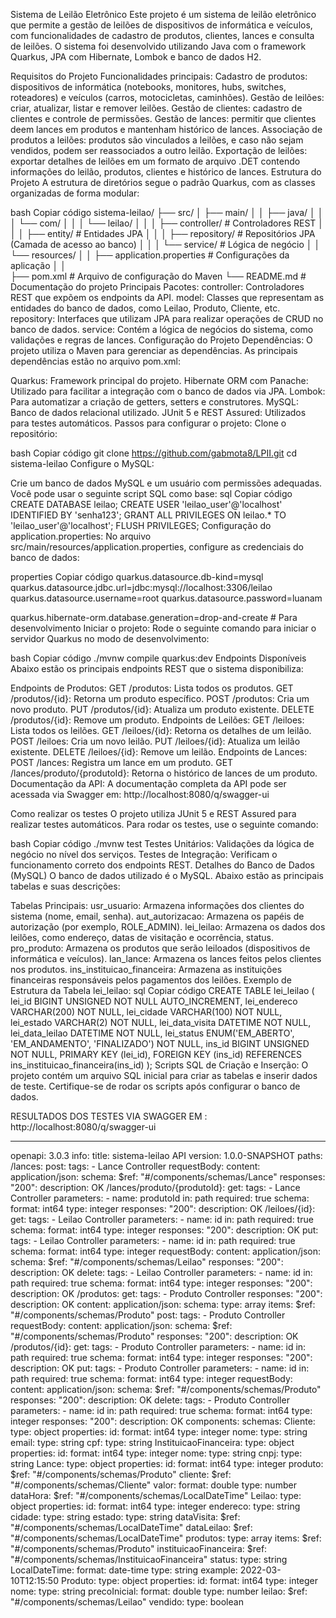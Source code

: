 Sistema de Leilão Eletrônico
Este projeto é um sistema de leilão eletrônico que permite a gestão de leilões de dispositivos de informática e veículos, com funcionalidades de cadastro de produtos, clientes, lances e consulta de leilões. O sistema foi desenvolvido utilizando Java com o framework Quarkus, JPA com Hibernate, Lombok e banco de dados H2.

Requisitos do Projeto
Funcionalidades principais:
Cadastro de produtos: dispositivos de informática (notebooks, monitores, hubs, switches, roteadores) e veículos (carros, motocicletas, caminhões).
Gestão de leilões: criar, atualizar, listar e remover leilões.
Gestão de clientes: cadastro de clientes e controle de permissões.
Gestão de lances: permitir que clientes deem lances em produtos e mantenham histórico de lances.
Associação de produtos a leilões: produtos são vinculados a leilões, e caso não sejam vendidos, podem ser reassociados a outro leilão.
Exportação de leilões: exportar detalhes de leilões em um formato de arquivo .DET contendo informações do leilão, produtos, clientes e histórico de lances.
Estrutura do Projeto
A estrutura de diretórios segue o padrão Quarkus, com as classes organizadas de forma modular:

bash
Copiar código
sistema-leilao/
├── src/
│   ├── main/
│   │   ├── java/
│   │   │   └── com/
│   │   │      └── leilao/
│   │   │                   ├── controller/     # Controladores REST
│   │   │                   ├── entity/         # Entidades JPA
│   │   │                   ├── repository/     # Repositórios JPA (Camada de acesso ao banco)
│   │   │                   └── service/        # Lógica de negócio
│   │   └── resources/
│   │       ├── application.properties          # Configurações da aplicação
│   │       
├── pom.xml                                     # Arquivo de configuração do Maven
└── README.md                                   # Documentação do projeto
Principais Pacotes:
controller: Controladores REST que expõem os endpoints da API.
model: Classes que representam as entidades do banco de dados, como Leilao, Produto, Cliente, etc.
repository: Interfaces que utilizam JPA para realizar operações de CRUD no banco de dados.
service: Contém a lógica de negócios do sistema, como validações e regras de lances.
Configuração do Projeto
Dependências:
O projeto utiliza o Maven para gerenciar as dependências. As principais dependências estão no arquivo pom.xml:

Quarkus: Framework principal do projeto.
Hibernate ORM com Panache: Utilizado para facilitar a integração com o banco de dados via JPA.
Lombok: Para automatizar a criação de getters, setters e construtores.
MySQL: Banco de dados relacional utilizado.
JUnit 5 e REST Assured: Utilizados para testes automáticos.
Passos para configurar o projeto:
Clone o repositório:

bash
Copiar código
git clone https://github.com/gabmota8/LPII.git
cd sistema-leilao
Configure o MySQL:

Crie um banco de dados MySQL e um usuário com permissões adequadas. Você pode usar o seguinte script SQL como base:
sql
Copiar código
CREATE DATABASE leilao;
CREATE USER 'leilao_user'@'localhost' IDENTIFIED BY 'senha123';
GRANT ALL PRIVILEGES ON leilao.* TO 'leilao_user'@'localhost';
FLUSH PRIVILEGES;
Configuração do application.properties: No arquivo src/main/resources/application.properties, configure as credenciais do banco de dados:

properties
Copiar código
quarkus.datasource.db-kind=mysql
quarkus.datasource.jdbc.url=jdbc:mysql://localhost:3306/leilao
quarkus.datasource.username=root
quarkus.datasource.password=luanam

quarkus.hibernate-orm.database.generation=drop-and-create  # Para desenvolvimento
Iniciar o projeto: Rode o seguinte comando para iniciar o servidor Quarkus no modo de desenvolvimento:

bash
Copiar código
./mvnw compile quarkus:dev
Endpoints Disponíveis
Abaixo estão os principais endpoints REST que o sistema disponibiliza:

Endpoints de Produtos:
GET /produtos: Lista todos os produtos.
GET /produtos/{id}: Retorna um produto específico.
POST /produtos: Cria um novo produto.
PUT /produtos/{id}: Atualiza um produto existente.
DELETE /produtos/{id}: Remove um produto.
Endpoints de Leilões:
GET /leiloes: Lista todos os leilões.
GET /leiloes/{id}: Retorna os detalhes de um leilão.
POST /leiloes: Cria um novo leilão.
PUT /leiloes/{id}: Atualiza um leilão existente.
DELETE /leiloes/{id}: Remove um leilão.
Endpoints de Lances:
POST /lances: Registra um lance em um produto.
GET /lances/produto/{produtoId}: Retorna o histórico de lances de um produto.
Documentação da API:
A documentação completa da API pode ser acessada via Swagger em:
http://localhost:8080/q/swagger-ui

Como realizar os testes
O projeto utiliza JUnit 5 e REST Assured para realizar testes automáticos. Para rodar os testes, use o seguinte comando:

bash
Copiar código
./mvnw test
Testes Unitários: Validações da lógica de negócio no nível dos serviços.
Testes de Integração: Verificam o funcionamento correto dos endpoints REST.
Detalhes do Banco de Dados (MySQL)
O banco de dados utilizado é o MySQL. Abaixo estão as principais tabelas e suas descrições:

Tabelas Principais:
usr_usuario: Armazena informações dos clientes do sistema (nome, email, senha).
aut_autorizacao: Armazena os papéis de autorização (por exemplo, ROLE_ADMIN).
lei_leilao: Armazena os dados dos leilões, como endereço, datas de visitação e ocorrência, status.
pro_produto: Armazena os produtos que serão leiloados (dispositivos de informática e veículos).
lan_lance: Armazena os lances feitos pelos clientes nos produtos.
ins_instituicao_financeira: Armazena as instituições financeiras responsáveis pelos pagamentos dos leilões.
Exemplo de Estrutura da Tabela lei_leilao:
sql
Copiar código
CREATE TABLE lei_leilao (
    lei_id BIGINT UNSIGNED NOT NULL AUTO_INCREMENT,
    lei_endereco VARCHAR(200) NOT NULL,
    lei_cidade VARCHAR(100) NOT NULL,
    lei_estado VARCHAR(2) NOT NULL,
    lei_data_visita DATETIME NOT NULL,
    lei_data_leilao DATETIME NOT NULL,
    lei_status ENUM('EM_ABERTO', 'EM_ANDAMENTO', 'FINALIZADO') NOT NULL,
    ins_id BIGINT UNSIGNED NOT NULL,
    PRIMARY KEY (lei_id),
    FOREIGN KEY (ins_id) REFERENCES ins_instituicao_financeira(ins_id)
);
Scripts SQL de Criação e Inserção:
O projeto contém um arquivo SQL inicial para criar as tabelas e inserir dados de teste. Certifique-se de rodar os scripts após configurar o banco de dados.

RESULTADOS DOS TESTES VIA SWAGGER EM : http://localhost:8080/q/swagger-ui

---
openapi: 3.0.3
info:
  title: sistema-leilao API
  version: 1.0.0-SNAPSHOT
paths:
  /lances:
    post:
      tags:
      - Lance Controller
      requestBody:
        content:
          application/json:
            schema:
              $ref: "#/components/schemas/Lance"
      responses:
        "200":
          description: OK
  /lances/produto/{produtoId}:
    get:
      tags:
      - Lance Controller
      parameters:
      - name: produtoId
        in: path
        required: true
        schema:
          format: int64
          type: integer
      responses:
        "200":
          description: OK
  /leiloes/{id}:
    get:
      tags:
      - Leilao Controller
      parameters:
      - name: id
        in: path
        required: true
        schema:
          format: int64
          type: integer
      responses:
        "200":
          description: OK
    put:
      tags:
      - Leilao Controller
      parameters:
      - name: id
        in: path
        required: true
        schema:
          format: int64
          type: integer
      requestBody:
        content:
          application/json:
            schema:
              $ref: "#/components/schemas/Leilao"
      responses:
        "200":
          description: OK
    delete:
      tags:
      - Leilao Controller
      parameters:
      - name: id
        in: path
        required: true
        schema:
          format: int64
          type: integer
      responses:
        "200":
          description: OK
  /produtos:
    get:
      tags:
      - Produto Controller
      responses:
        "200":
          description: OK
          content:
            application/json:
              schema:
                type: array
                items:
                  $ref: "#/components/schemas/Produto"
    post:
      tags:
      - Produto Controller
      requestBody:
        content:
          application/json:
            schema:
              $ref: "#/components/schemas/Produto"
      responses:
        "200":
          description: OK
  /produtos/{id}:
    get:
      tags:
      - Produto Controller
      parameters:
      - name: id
        in: path
        required: true
        schema:
          format: int64
          type: integer
      responses:
        "200":
          description: OK
    put:
      tags:
      - Produto Controller
      parameters:
      - name: id
        in: path
        required: true
        schema:
          format: int64
          type: integer
      requestBody:
        content:
          application/json:
            schema:
              $ref: "#/components/schemas/Produto"
      responses:
        "200":
          description: OK
    delete:
      tags:
      - Produto Controller
      parameters:
      - name: id
        in: path
        required: true
        schema:
          format: int64
          type: integer
      responses:
        "200":
          description: OK
components:
  schemas:
    Cliente:
      type: object
      properties:
        id:
          format: int64
          type: integer
        nome:
          type: string
        email:
          type: string
        cpf:
          type: string
    InstituicaoFinanceira:
      type: object
      properties:
        id:
          format: int64
          type: integer
        nome:
          type: string
        cnpj:
          type: string
    Lance:
      type: object
      properties:
        id:
          format: int64
          type: integer
        produto:
          $ref: "#/components/schemas/Produto"
        cliente:
          $ref: "#/components/schemas/Cliente"
        valor:
          format: double
          type: number
        dataHora:
          $ref: "#/components/schemas/LocalDateTime"
    Leilao:
      type: object
      properties:
        id:
          format: int64
          type: integer
        endereco:
          type: string
        cidade:
          type: string
        estado:
          type: string
        dataVisita:
          $ref: "#/components/schemas/LocalDateTime"
        dataLeilao:
          $ref: "#/components/schemas/LocalDateTime"
        produtos:
          type: array
          items:
            $ref: "#/components/schemas/Produto"
        instituicaoFinanceira:
          $ref: "#/components/schemas/InstituicaoFinanceira"
        status:
          type: string
    LocalDateTime:
      format: date-time
      type: string
      example: 2022-03-10T12:15:50
    Produto:
      type: object
      properties:
        id:
          format: int64
          type: integer
        nome:
          type: string
        precoInicial:
          format: double
          type: number
        leilao:
          $ref: "#/components/schemas/Leilao"
        vendido:
          type: boolean

